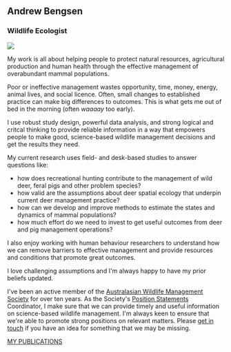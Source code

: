 ## Andrew Bengsen  
### Wildlife Ecologist  

![](Collage1.png)

My work is all about helping people to protect natural resources, agricultural production and human health through the effective management of overabundant mammal populations.  

Poor or ineffective management wastes opportunity, time, money, energy, animal lives, and social licence. Often, small changes to established practice can make big differences to outcomes. This is what gets me out of bed in the morning (often *waaaay* too early).   

I use robust study design, powerful data analysis, and strong logical and critcal thinking to provide reliable information in a way that empowers people to make good, science-based wildlife management decisions and get the results they need.  

My current research uses field- and desk-based studies to answer questions like:  

  - how does recreational hunting contribute to the management of wild deer, feral pigs and other problem species?
  - how valid are the assumptions about deer spatial ecology that underpin current deer management practice?
  - how can we develop and improve methods to estimate the states and dynamics of mammal populations?
  - how much effort do we need to invest to get useful outcomes from deer and pig management operations?

I also enjoy working with human behaviour researchers to understand how we can remove barriers to effective management and provide resources and conditions that promote great outcomes.  

I love challenging assumptions and I'm always happy to have my prior beliefs updated.  

I've been an active member of the [Australasian Wildlife Management Society](https://www.awms.org.au/) for over ten years. As the Society's [Position Statements](https://www.awms.org.au/Position-Statements) Coordinator, I make sure that we can provide timely and useful information on science-based wildlife management. I'm always keen to ensure that we're able to promote strong positions on relevant matters. Please [get in touch](mailto:andrew.bengsen@gmail.com) if you have an idea for something that we may be missing.    


[MY PUBLICATIONS](Publications.md)


